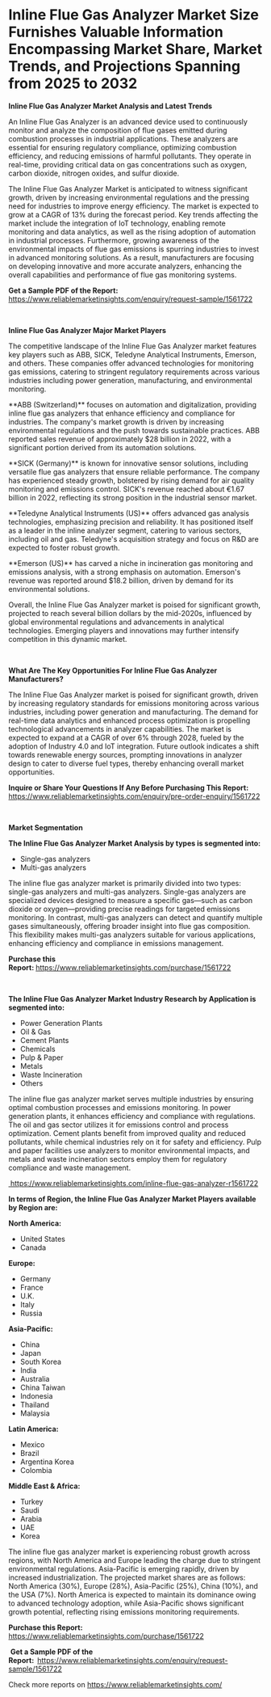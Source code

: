 <p><h1>Inline Flue Gas Analyzer Market Size Furnishes Valuable Information Encompassing Market Share, Market Trends, and Projections Spanning from 2025 to 2032</h1></p><p><strong>Inline Flue Gas Analyzer Market Analysis and Latest Trends</strong></p>
<p><p>An Inline Flue Gas Analyzer is an advanced device used to continuously monitor and analyze the composition of flue gases emitted during combustion processes in industrial applications. These analyzers are essential for ensuring regulatory compliance, optimizing combustion efficiency, and reducing emissions of harmful pollutants. They operate in real-time, providing critical data on gas concentrations such as oxygen, carbon dioxide, nitrogen oxides, and sulfur dioxide.</p><p>The Inline Flue Gas Analyzer Market is anticipated to witness significant growth, driven by increasing environmental regulations and the pressing need for industries to improve energy efficiency. The market is expected to grow at a CAGR of 13% during the forecast period. Key trends affecting the market include the integration of IoT technology, enabling remote monitoring and data analytics, as well as the rising adoption of automation in industrial processes. Furthermore, growing awareness of the environmental impacts of flue gas emissions is spurring industries to invest in advanced monitoring solutions. As a result, manufacturers are focusing on developing innovative and more accurate analyzers, enhancing the overall capabilities and performance of flue gas monitoring systems.</p></p>
<p><strong>Get a Sample PDF of the Report:&nbsp;</strong> <a href="https://www.reliablemarketinsights.com/enquiry/request-sample/1561722?utm_campaign=2809&utm_medium=2&utm_source=Github&utm_content=ia&utm_term=25022025&utm_id=inline-flue-gas-analyzer">https://www.reliablemarketinsights.com/enquiry/request-sample/1561722</a></p>
<p>&nbsp;</p>
<p><strong>Inline Flue Gas Analyzer Major Market Players</strong></p>
<p><p>The competitive landscape of the Inline Flue Gas Analyzer market features key players such as ABB, SICK, Teledyne Analytical Instruments, Emerson, and others. These companies offer advanced technologies for monitoring gas emissions, catering to stringent regulatory requirements across various industries including power generation, manufacturing, and environmental monitoring.</p><p>**ABB (Switzerland)** focuses on automation and digitalization, providing inline flue gas analyzers that enhance efficiency and compliance for industries. The company's market growth is driven by increasing environmental regulations and the push towards sustainable practices. ABB reported sales revenue of approximately $28 billion in 2022, with a significant portion derived from its automation solutions.</p><p>**SICK (Germany)** is known for innovative sensor solutions, including versatile flue gas analyzers that ensure reliable performance. The company has experienced steady growth, bolstered by rising demand for air quality monitoring and emissions control. SICK's revenue reached about €1.67 billion in 2022, reflecting its strong position in the industrial sensor market.</p><p>**Teledyne Analytical Instruments (US)** offers advanced gas analysis technologies, emphasizing precision and reliability. It has positioned itself as a leader in the inline analyzer segment, catering to various sectors, including oil and gas. Teledyne's acquisition strategy and focus on R&D are expected to foster robust growth.</p><p>**Emerson (US)** has carved a niche in incineration gas monitoring and emissions analysis, with a strong emphasis on automation. Emerson's revenue was reported around $18.2 billion, driven by demand for its environmental solutions.</p><p>Overall, the Inline Flue Gas Analyzer market is poised for significant growth, projected to reach several billion dollars by the mid-2020s, influenced by global environmental regulations and advancements in analytical technologies. Emerging players and innovations may further intensify competition in this dynamic market.</p></p>
<p>&nbsp;</p>
<p><strong>What Are The Key Opportunities For Inline Flue Gas Analyzer Manufacturers?</strong></p>
<p><p>The Inline Flue Gas Analyzer market is poised for significant growth, driven by increasing regulatory standards for emissions monitoring across various industries, including power generation and manufacturing. The demand for real-time data analytics and enhanced process optimization is propelling technological advancements in analyzer capabilities. The market is expected to expand at a CAGR of over 6% through 2028, fueled by the adoption of Industry 4.0 and IoT integration. Future outlook indicates a shift towards renewable energy sources, prompting innovations in analyzer design to cater to diverse fuel types, thereby enhancing overall market opportunities.</p></p>
<p><strong>Inquire or Share Your Questions If Any Before Purchasing This Report:</strong> <a href="https://www.reliablemarketinsights.com/enquiry/pre-order-enquiry/1561722?utm_campaign=2809&utm_medium=2&utm_source=Github&utm_content=ia&utm_term=25022025&utm_id=inline-flue-gas-analyzer">https://www.reliablemarketinsights.com/enquiry/pre-order-enquiry/1561722</a></p>
<p>&nbsp;</p>
<p><strong>Market Segmentation</strong></p>
<p><strong>The Inline Flue Gas Analyzer Market Analysis by types is segmented into:</strong></p>
<p><ul><li>Single-gas analyzers</li><li>Multi-gas analyzers</li></ul></p>
<p><p>The inline flue gas analyzer market is primarily divided into two types: single-gas analyzers and multi-gas analyzers. Single-gas analyzers are specialized devices designed to measure a specific gas—such as carbon dioxide or oxygen—providing precise readings for targeted emissions monitoring. In contrast, multi-gas analyzers can detect and quantify multiple gases simultaneously, offering broader insight into flue gas composition. This flexibility makes multi-gas analyzers suitable for various applications, enhancing efficiency and compliance in emissions management.</p></p>
<p><strong>Purchase this Report:&nbsp;</strong><a href="https://www.reliablemarketinsights.com/purchase/1561722?utm_campaign=2809&utm_medium=2&utm_source=Github&utm_content=ia&utm_term=25022025&utm_id=inline-flue-gas-analyzer">https://www.reliablemarketinsights.com/purchase/1561722</a></p>
<p>&nbsp;</p>
<p><strong>The Inline Flue Gas Analyzer Market Industry Research by Application is segmented into:</strong></p>
<p><ul><li>Power Generation Plants</li><li>Oil & Gas</li><li>Cement Plants</li><li>Chemicals</li><li>Pulp & Paper</li><li>Metals</li><li>Waste Incineration</li><li>Others</li></ul></p>
<p><p>The inline flue gas analyzer market serves multiple industries by ensuring optimal combustion processes and emissions monitoring. In power generation plants, it enhances efficiency and compliance with regulations. The oil and gas sector utilizes it for emissions control and process optimization. Cement plants benefit from improved quality and reduced pollutants, while chemical industries rely on it for safety and efficiency. Pulp and paper facilities use analyzers to monitor environmental impacts, and metals and waste incineration sectors employ them for regulatory compliance and waste management.</p></p>
<p><a href="https://www.reliablemarketinsights.com/inline-flue-gas-analyzer-r1561722?utm_campaign=2809&utm_medium=2&utm_source=Github&utm_content=ia&utm_term=25022025&utm_id=inline-flue-gas-analyzer">&nbsp;https://www.reliablemarketinsights.com/inline-flue-gas-analyzer-r1561722</a></p>
<p><strong>In terms of Region, the Inline Flue Gas Analyzer Market Players available by Region are:</strong></p>
<p>
    <p> <strong> North America: </strong>
        <ul>
            <li>United States</li>
            <li>Canada</li>
        </ul>
        </p> 
    <p> <strong> Europe: </strong>
        <ul>
            <li>Germany</li>
            <li>France</li>
            <li>U.K.</li>
            <li>Italy</li>
            <li>Russia</li>
        </ul>
        </p> 
    <p> <strong> Asia-Pacific: </strong>
        <ul>
            <li>China</li>
            <li>Japan</li>
            <li>South Korea</li>
            <li>India</li>
            <li>Australia</li>
            <li>China Taiwan</li>
            <li>Indonesia</li>
            <li>Thailand</li>
            <li>Malaysia</li>
        </ul>
        </p> 
    <p> <strong> Latin America: </strong>
        <ul>
            <li>Mexico</li>
            <li>Brazil</li>
            <li>Argentina Korea</li>
            <li>Colombia</li>
        </ul>
        </p> 
    <p> <strong> Middle East & Africa: </strong>
        <ul>
            <li>Turkey</li>
            <li>Saudi</li>
            <li>Arabia</li>
            <li>UAE</li>
            <li>Korea</li>
        </ul>
    </p>
    </p>
<p><p>The inline flue gas analyzer market is experiencing robust growth across regions, with North America and Europe leading the charge due to stringent environmental regulations. Asia-Pacific is emerging rapidly, driven by increased industrialization. The projected market shares are as follows: North America (30%), Europe (28%), Asia-Pacific (25%), China (10%), and the USA (7%). North America is expected to maintain its dominance owing to advanced technology adoption, while Asia-Pacific shows significant growth potential, reflecting rising emissions monitoring requirements.</p></p>
<p><strong>Purchase this Report: </strong><a href="https://www.reliablemarketinsights.com/purchase/1561722?utm_campaign=2809&utm_medium=2&utm_source=Github&utm_content=ia&utm_term=25022025&utm_id=inline-flue-gas-analyzer">https://www.reliablemarketinsights.com/purchase/1561722</a></p>
<p>&nbsp;<strong>Get a Sample PDF of the Report:&nbsp;&nbsp;</strong><a href="https://www.reliablemarketinsights.com/enquiry/request-sample/1561722?utm_campaign=2809&utm_medium=2&utm_source=Github&utm_content=ia&utm_term=25022025&utm_id=inline-flue-gas-analyzer">https://www.reliablemarketinsights.com/enquiry/request-sample/1561722</a></p>
<p><strong></strong></p>
<p>Check more reports on <a href="https://www.reliablemarketinsights.com/?utm_campaign=2809&utm_medium=2&utm_source=Github&utm_content=ia&utm_term=25022025&utm_id=inline-flue-gas-analyzer">https://www.reliablemarketinsights.com/</a></p>